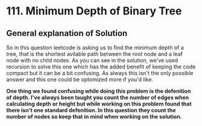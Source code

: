 # 111. Minimum Depth of Binary Tree

## General explanation of Solution

So in this question leetcode is asking us to find the minimum depth of a tree, that is the shortest avilable path between the root node and a leaf node with no child nodes. As you can see in the solution, we've used recursion to solve this one which has the added benefit of keeping the code compact but it can be a bit confusing. As always this isn't the only possible answer and this one could be optomized more if you'd like.

__One thing we found confusing while doing this problem is the defenition of depth. I've always been taught you count the number of edges when calculating depth or height but while working on this problem found that there isn't one standard defenition. In this question they count the number of nodes so keep that in mind when working on the solution.__



